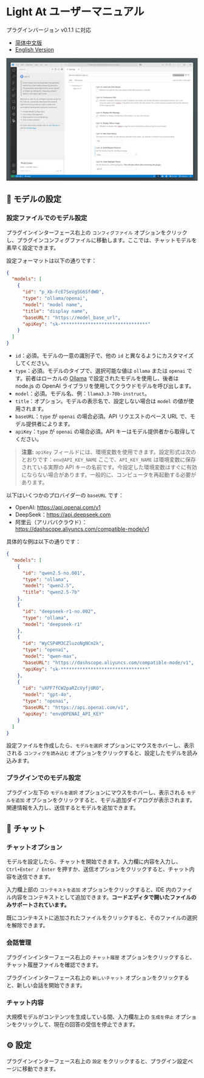 # Light At ユーザーマニュアル

プラグインバージョン v0.1.1 に対応

- [简体中文版](user-manual_zh-cn.md)
- [English Version](user-manual_en.md)

![](img/01.png)

## 📝 モデルの設定

### 設定ファイルでのモデル設定

プラグインインターフェース右上の `コンフィグファイル` オプションをクリックし、プラグインコンフィグファイルに移動します。ここでは、チャットモデルを素早く設定できます。

設定フォーマットは以下の通りです：

```json
{
  "models": [
    {
      "id": "p_Xb-FcE7SeVgSG6SfdWB",
      "type": "ollama/openai",
      "model": "model name",
      "title": "display name",
      "baseURL": "https://model_base_url",
      "apiKey": "sk-********************************"
    }
  ]
}
```
- `id`：必須。モデルの一意の識別子で、他の `id` と異なるようにカスタマイズしてください。
- `type`：必須。モデルのタイプで、選択可能な値は `ollama` または `openai` です。前者はローカルの [Ollama](https://github.com/ollama/ollama) で設定されたモデルを使用し、後者は node.js の OpenAI ライブラリを使用してクラウドモデルを呼び出します。
- `model`：必須。モデル名、例：`llama3.3-70b-instruct`。
- `title`：オプション。モデルの表示名で、設定しない場合は `model` の値が使用されます。
- `baseURL`：`type` が `openai` の場合必須。API リクエストのベース URL で、モデル提供者によります。
- `apiKey`：`type` が `openai` の場合必須。API キーはモデル提供者から取得してください。

> **注意:** `apiKey` フィールドには、環境変数を使用できます。設定形式は次のとおりです：`env@API_KEY_NAME` ここで、`API_KEY_NAME` は環境変数に保存されている実際の API キーの名前です。今設定した環境変数はすぐに有効にならない場合があります。一般的に、コンピュータを再起動する必要があります。

以下はいくつかのプロバイダーの `baseURL` です：
- OpenAI: https://api.openai.com/v1
- DeepSeek：https://api.deepseek.com
- 阿里云（アリババクラウド）：https://dashscope.aliyuncs.com/compatible-mode/v1

具体的な例は以下の通りです：

```json
{
  "models": [
    {
      "id": "qwen2.5-no.001",
      "type": "ollama",
      "model": "qwen2.5",
      "title": "qwen2.5-7b"
    },
    {
      "id": "deepseek-r1-no.002",
      "type": "ollama",
      "model": "deepseek-r1"
    },
    {
      "id": "WyCSP4M3CZluzoNgNCm2k",
      "type": "openai",
      "model": "qwen-max",
      "baseURL": "https://dashscope.aliyuncs.com/compatible-mode/v1",
      "apiKey": "sk-********************************"
    },
    {
      "id": "uXPF7fCW2paRZcVyfjURO",
      "model": "gpt-4o",
      "type": "openai",
      "baseURL": "https://api.openai.com/v1",
      "apiKey": "env@OPENAI_API_KEY"
    }
  ]
}
```

設定ファイルを作成したら、`モデルを選択` オプションにマウスをホバーし、表示される `コンフィグを読み込む` オプションをクリックすると、設定したモデルを読み込みます。

### プラグインでのモデル設定

プラグイン左下の `モデルを選択` オプションにマウスをホバーし、表示される `モデルを追加` オプションをクリックすると、モデル追加ダイアログが表示されます。関連情報を入力し、送信するとモデルを追加できます。

## 💬 チャット

### チャットオプション

モデルを設定したら、チャットを開始できます。入力欄に内容を入力し、`Ctrl+Enter / Enter` を押すか、送信オプションをクリックすると、チャット内容を送信できます。

入力欄上部の `コンテキストを追加` オプションをクリックすると、IDE 内のファイル内容をコンテキストとして追加できます。**コードエディタで開いたファイルのみサポートされています。**

既にコンテキストに追加されたファイルをクリックすると、そのファイルの選択を解除できます。

### 会話管理

プラグインインターフェース右上の `チャット履歴` オプションをクリックすると、チャット履歴ファイルを確認できます。

プラグインインターフェース右上の `新しいチャット` オプションをクリックすると、新しい会話を開始できます。

### チャット内容

大規模モデルがコンテンツを生成している間、入力欄左上の `生成を停止` オプションをクリックして、現在の回答の受信を停止できます。

## ⚙️ 設定

プラグインインターフェース右上の `設定` をクリックすると、プラグイン設定ページに移動できます。